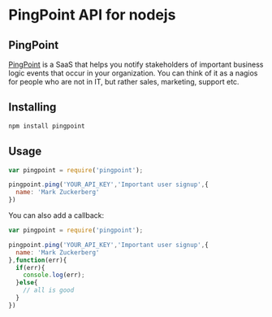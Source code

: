 # PingPoint API for nodejs

## PingPoint

[PingPoint](https://pingpoint.io) is a SaaS that helps you notify stakeholders of important business logic events that occur in your organization. You can think of it as a nagios for people who are not in IT, but rather sales, marketing, support etc.

## Installing

```js
npm install pingpoint
```

## Usage
```js
var pingpoint = require('pingpoint');

pingpoint.ping('YOUR_API_KEY','Important user signup',{
  name: 'Mark Zuckerberg'
})
```

You can also add a callback:
```js
var pingpoint = require('pingpoint');

pingpoint.ping('YOUR_API_KEY','Important user signup',{
  name: 'Mark Zuckerberg'
},function(err){
  if(err){
    console.log(err);
  }else{
    // all is good
  }
})
```
